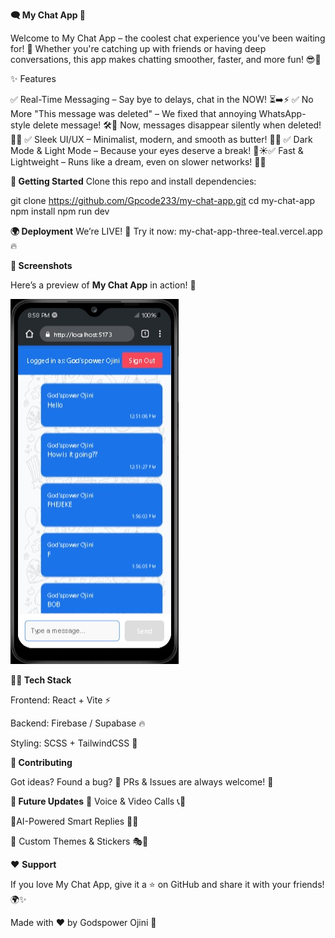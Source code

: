 **🗨️ My Chat App 🚀**

Welcome to My Chat App – the coolest chat experience you've been waiting for! 🎉 Whether you're catching up with friends or having deep conversations, this app makes chatting smoother, faster, and more fun! 😎💬

✨ Features

✅ Real-Time Messaging – Say bye to delays, chat in the NOW! ⏳➡️⚡
✅ No More "This message was deleted" – We fixed that annoying WhatsApp-style delete message! 🛠️👀 Now, messages disappear silently when deleted! 🚫✨
✅ Sleek UI/UX – Minimalist, modern, and smooth as butter! 🧈😍
✅ Dark Mode & Light Mode – Because your eyes deserve a break! 🌙☀️✅ Fast & Lightweight – Runs like a dream, even on slower networks! 🚀💨

**🚀 Getting Started**
Clone this repo and install dependencies:

  git clone https://github.com/Gpcode233/my-chat-app.git
  cd my-chat-app
  npm install
  npm run dev


**🌍 Deployment**
We’re LIVE! 🎊 Try it now: my-chat-app-three-teal.vercel.app🔥


**📸 Screenshots**

Here’s a preview of **My Chat App** in action! 🚀  

![My Chat App Screenshot](public/images/Untitled.jpg)

**👨‍💻 Tech Stack**

Frontend: React + Vite ⚡

Backend: Firebase / Supabase 🔥

Styling: SCSS + TailwindCSS 🎨

**🤝 Contributing**

Got ideas? Found a bug? 🤔 PRs & Issues are always welcome! 🚀

**🎯 Future Updates**
🚧 Voice & Video Calls 📞🎥

🚧AI-Powered Smart Replies 🤖💡

🚧 Custom Themes & Stickers 🎭🎨

❤️ **Support**

If you love My Chat App, give it a ⭐ on GitHub and share it with your friends! 🌍✨

Made with ❤️ by Godspower Ojini 🚀

